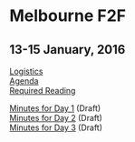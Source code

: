  # Melbourne F2F  
 ## 13-15 January, 2016

[Logistics](https://github.com/w3ctag/meetings/blob/gh-pages/2016/01-mel/arrangements.md)  
[Agenda](https://github.com/w3ctag/meetings/blob/gh-pages/2016/01-mel/agenda.md)  
[Required Reading](https://github.com/w3ctag/meetings/blob/gh-pages/2016/01-mel/reading.md)

[Minutes for Day 1](https://github.com/w3ctag/meetings/blob/gh-pages/2016/01-mel/minutes-day1.md) (Draft)  
[Minutes for Day 2](https://github.com/w3ctag/meetings/blob/gh-pages/2016/01-mel/minutes-day2.md) (Draft)  
[Minutes for Day 3](https://github.com/w3ctag/meetings/blob/gh-pages/2016/01-mel/minutes-day3.md) (Draft)  

